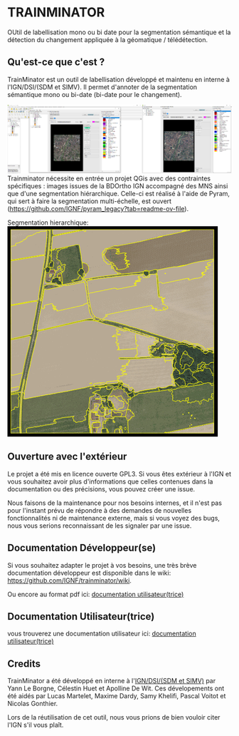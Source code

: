# TRAINMINATOR
OUtil de labellisation mono ou bi date pour la segmentation sémantique
et la détection du changement appliquée à la géomatique / télédétection.



## Qu'est-ce que c'est ?

TrainMinator est un outil de labellisation développé et maintenu en interne à l'IGN/DSI/(SDM et SIMV).
Il permet d'annoter de la segmentation sémantique mono ou bi-date (bi-date pour le changement).

![Vue d'ensemble](assets/exemple_vue.png)
Trainminator nécessite en entrée un projet QGis avec des contraintes spécifiques : images issues de
la BDOrtho IGN accompagné des MNS ainsi que d'une segmentation hiérarchique. 
Celle-ci est réalisé à l'aide de Pyram, qui sert à faire la segmentation multi-échelle, est ouvert (https://github.com/IGNF/pyram_legacy?tab=readme-ov-file).

Segmentation hierarchique:
![Vue d'ensemble](assets/Segmentations_hierarchiques.gif)

## Ouverture avec l'extérieur

Le projet a été mis en licence ouverte GPL3.
Si vous êtes extérieur à l'IGN et vous souhaitez avoir plus d'informations que celles contenues dans la documentation
ou des précisions,
vous pouvez créer une issue.

Nous faisons de la maintenance pour nos besoins internes, et il n'est pas pour l'instant prévu de répondre à des demandes
de nouvelles fonctionnalités ni de maintenance externe, mais si vous voyez des bugs, nous vous serions reconnaissant de les signaler par une issue.

## Documentation Développeur(se)

Si vous souhaitez adapter le projet à vos besoins, une très brève documentation développeur est disponible dans le wiki: https://github.com/IGNF/trainminator/wiki.

Ou encore au format pdf ici:  [documentation utilisateur(trice)](docs/Documentation_developpeur.pdf)

## Documentation Utilisateur(trice)

vous trouverez une documentation utilisateur ici: [documentation utilisateur(trice)](docs/Documentation_utilisateur.pdf)


## Credits

TrainMinator a été développé en interne à l'[IGN/DSI/(SDM et SIMV)](https://www.ign.fr/) par Yann Le Borgne, Célestin Huet et Apolline De Wit. Ces dévelopements ont été aidés par Lucas Martelet, Maxime Dardy, Samy Khelifi, Pascal Voitot et Nicolas Gonthier. 

Lors de la réutilisation de cet outil, nous vous prions de bien vouloir citer l'IGN s'il vous plaît.

